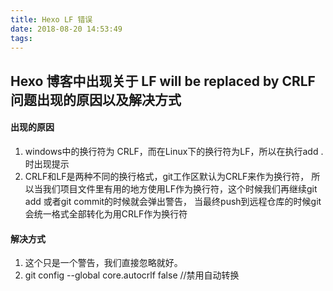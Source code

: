 ```yaml
---
title: Hexo LF 错误
date: 2018-08-20 14:53:49
tags:
---
```


## Hexo 博客中出现关于 LF will be replaced by CRLF 问题出现的原因以及解决方式


#### 出现的原因
1. windows中的换行符为 CRLF，而在Linux下的换行符为LF，所以在执行add . 时出现提示 
2. CRLF和LF是两种不同的换行格式，git工作区默认为CRLF来作为换行符，
    所以当我们项目文件里有用的地方使用LF作为换行符，这个时候我们再继续git add
    或者git commit的时候就会弹出警告，
    当最终push到远程仓库的时候git会统一格式全部转化为用CRLF作为换行符 

#### 解决方式
1. 这个只是一个警告，我们直接忽略就好。
2. git config --global core.autocrlf false //禁用自动转换 